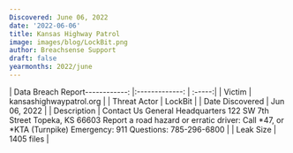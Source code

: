```yaml
---
Discovered: June 06, 2022
date: '2022-06-06'
title: Kansas Highway Patrol
image: images/blog/LockBit.png
author: Breachsense Support
draft: false
yearmonths: 2022/june
---
```


| Data Breach Report------------:   |:-------------:    | :-----:|
| Victim    | kansashighwaypatrol.org      | 
| Threat Actor    | LockBit      | 
| Date Discovered    | Jun 06, 2022      | 
| Description    | Contact Us General Headquarters 122 SW 7th Street Topeka, KS 66603 Report a road hazard or erratic driver: Call *47, or *KTA (Turnpike) Emergency: 911 Questions: 785-296-6800     | 
| Leak Size    | 1405 files      | 

